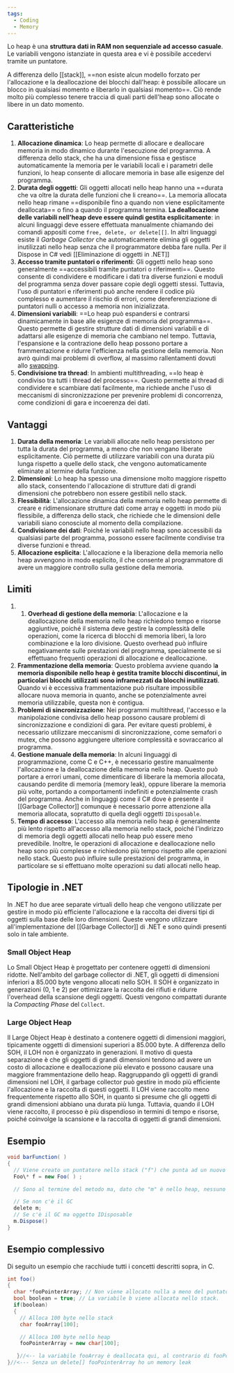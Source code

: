 ```yaml
---
tags:
  - Coding
  - Memory
---
```



Lo heap è una **struttura dati in RAM non sequenziale ad accesso casuale**. Le variabili vengono istanziate in questa area e vi è possibile accedervi tramite un puntatore.

A differenza dello [[stack]], ==non esiste alcun modello forzato per l'allocazione e la deallocazione dei blocchi dall'heap: è possibile allocare un blocco in qualsiasi momento e liberarlo in qualsiasi momento==. Ciò rende molto più complesso tenere traccia di quali parti dell'heap sono allocate o libere in un dato momento.

## Caratteristiche

1. **Allocazione dinamica**: Lo heap permette di allocare e deallocare memoria in modo dinamico durante l'esecuzione del programma. A differenza dello stack, che ha una dimensione fissa e gestisce automaticamente la memoria per le variabili locali e i parametri delle funzioni, lo heap consente di allocare memoria in base alle esigenze del programma.
2. **Durata degli oggetti**: Gli oggetti allocati nello heap hanno una ==durata che va oltre la durata delle funzioni che li creano==. La memoria allocata nello heap rimane ==disponibile fino a quando non viene esplicitamente deallocata== o fino a quando il programma termina. **La deallocazione delle variabili nell'heap deve essere quindi gestita esplicitamente**: in alcuni linguaggi deve essere effettuata manualmente chiamando dei comandi appositi come `free, delete, or delete[[]`. In altri linguaggi esiste il _Garbage Collector_ che automaticamente elimina gli oggetti inutilizzati nello heap senza che il programmatore debba fare nulla. Per il Dispose in C# vedi [[Eliminazione di oggetti in .NET]]
3. **Accesso tramite puntatori o riferimenti**: Gli oggetti nello heap sono generalmente ==accessibili tramite puntatori o riferimenti==. Questo consente di condividere e modificare i dati tra diverse funzioni e moduli del programma senza dover passare copie degli oggetti stessi. Tuttavia, l'uso di puntatori e riferimenti può anche rendere il codice più complesso e aumentare il rischio di errori, come dereferenziazione di puntatori nulli o accesso a memoria non inizializzata.    
4. **Dimensioni variabili**: ==Lo heap può espandersi e contrarsi dinamicamente in base alle esigenze di memoria del programma==. Questo permette di gestire strutture dati di dimensioni variabili e di adattarsi alle esigenze di memoria che cambiano nel tempo. Tuttavia, l'espansione e la contrazione dello heap possono portare a frammentazione e ridurre l'efficienza nella gestione della memoria. Non avrò quindi mai problemi di overflow, al massimo rallentamenti dovuti allo [swapping](https://it.wikipedia.org/wiki/Swap_(informatica)).
5. **Condivisione tra thread**: In ambienti multithreading, ==lo heap è condiviso tra tutti i thread del processo==. Questo permette ai thread di condividere e scambiare dati facilmente, ma richiede anche l'uso di meccanismi di sincronizzazione per prevenire problemi di concorrenza, come condizioni di gara e incoerenza dei dati.

## Vantaggi

1. **Durata della memoria**: Le variabili allocate nello heap persistono per tutta la durata del programma, a meno che non vengano liberate esplicitamente. Ciò permette di utilizzare variabili con una durata più lunga rispetto a quelle dello stack, che vengono automaticamente eliminate al termine della funzione.
2. **Dimensioni**: Lo heap ha spesso una dimensione molto maggiore rispetto allo stack, consentendo l'allocazione di strutture dati di grandi dimensioni che potrebbero non essere gestibili nello stack.
3. **Flessibilità**: L'allocazione dinamica della memoria nello heap permette di creare e ridimensionare strutture dati come array e oggetti in modo più flessibile, a differenza dello stack, che richiede che le dimensioni delle variabili siano conosciute al momento della compilazione.
4. **Condivisione dei dati**: Poiché le variabili nello heap sono accessibili da qualsiasi parte del programma, possono essere facilmente condivise tra diverse funzioni e thread.
5. **Allocazione esplicita**: L'allocazione e la liberazione della memoria nello heap avvengono in modo esplicito, il che consente al programmatore di avere un maggiore controllo sulla gestione della memoria.

## Limiti

1. 1. **Overhead di gestione della memoria**: L'allocazione e la deallocazione della memoria nello heap richiedono tempo e risorse aggiuntive, poiché il sistema deve gestire la complessità delle operazioni, come la ricerca di blocchi di memoria liberi, la loro combinazione e la loro divisione. Questo overhead può influire negativamente sulle prestazioni del programma, specialmente se si effettuano frequenti operazioni di allocazione e deallocazione.
2. **Frammentazione della memoria**: Questo problema avviene quando l**a memoria disponibile nello heap è gestita tramite blocchi discontinui, in particolari blocchi utilizzati sono inframezzati da blocchi inutilizzati**. Quando vi è eccessiva frammentazione può risultare impossibile allocare nuova memoria in quanto, anche se potenzialmente avrei memoria utilizzabile, questa non è contigua.
3. **Problemi di sincronizzazione**: Nei programmi multithread, l'accesso e la manipolazione condivisa dello heap possono causare problemi di sincronizzazione e condizioni di gara. Per evitare questi problemi, è necessario utilizzare meccanismi di sincronizzazione, come semafori o mutex, che possono aggiungere ulteriore complessità e sovraccarico al programma.
4. **Gestione manuale della memoria**: In alcuni linguaggi di programmazione, come C e C++, è necessario gestire manualmente l'allocazione e la deallocazione della memoria nello heap. Questo può portare a errori umani, come dimenticare di liberare la memoria allocata, causando perdite di memoria (memory leak), oppure liberare la memoria più volte, portando a comportamenti indefiniti e potenzialmente crash del programma. Anche in linguaggi come il C# dove è presente il [[Garbage Collector]] comunque è necessario porre attenzione alla memoria allocata, sopratutto di quella degli oggetti `IDisposable`.
5. **Tempo di accesso**: L'accesso alla memoria nello heap è generalmente più lento rispetto all'accesso alla memoria nello stack, poiché l'indirizzo di memoria degli oggetti allocati nello heap può essere meno prevedibile. Inoltre, le operazioni di allocazione e deallocazione nello heap sono più complesse e richiedono più tempo rispetto alle operazioni nello stack. Questo può influire sulle prestazioni del programma, in particolare se si effettuano molte operazioni su dati allocati nello heap.

## Tipologie in .NET
In .NET ho due aree separate virtuali dello heap che vengono utilizzate per gestire in modo più efficiente l'allocazione e la raccolta dei diversi tipi di oggetti sulla base delle loro dimensioni.
Queste vengono utilizzare all'implementazione del [[Garbage Collector]] di .NET e sono quindi presenti solo in tale ambiente.

### Small Object Heap

Lo Small Object Heap è progettato per contenere oggetti di dimensioni ridotte. Nell'ambito del garbage collector di .NET, gli oggetti di dimensioni inferiori a 85.000 byte vengono allocati nello SOH. Il SOH è organizzato in generazioni (0, 1 e 2) per ottimizzare la raccolta dei rifiuti e ridurre l'overhead della scansione degli oggetti.
Questi vengono compattati durante la _Compacting Phase_ del `Collect`.

### Large Object Heap

Il Large Object Heap è destinato a contenere oggetti di dimensioni maggiori, tipicamente oggetti di dimensioni superiori a 85.000 byte. A differenza dello SOH, il LOH non è organizzato in generazioni. Il motivo di questa separazione è che gli oggetti di grandi dimensioni tendono ad avere un costo di allocazione e deallocazione più elevato e possono causare una maggiore frammentazione dello heap. Raggruppando gli oggetti di grandi dimensioni nel LOH, il garbage collector può gestire in modo più efficiente l'allocazione e la raccolta di questi oggetti.
Il LOH viene raccolto meno frequentemente rispetto allo SOH, in quanto si presume che gli oggetti di grandi dimensioni abbiano una durata più lunga. Tuttavia, quando il LOH viene raccolto, il processo è più dispendioso in termini di tempo e risorse, poiché coinvolge la scansione e la raccolta di oggetti di grandi dimensioni.


## Esempio
```csharp
void barFunction( )
{
  // Viene creato un puntatore nello stack ("f") che punta ad un nuovo oggetto che verrà creato nello heap
  Foo\* f = new Foo( ) ;

  // Sono al termine del metodo ma, dato che "m" è nello heap, nessuno lo elminerà. Qualora stia utilizzando linguaggi senza GC come C++ devo eliminare l'oggetto manualmente con il domando "delete", altrimenti incorrerò in un memory leak. Qualora invece utilizzi linguaggi con il GC come C# o Java il Dispose verrà effettuato automaticamente, a meno di oggetti IDisposable che rendono necessario il dispose manuale allo stesso modo.

  // Se non c'è il GC
  delete m; 
  // Se c'è il GC ma oggetto IDisposable
  m.Dispose()
} 
```

## Esempio complessivo
Di seguito un esempio che racchiude tutti i concetti descritti sopra, in C.
```csharp
int foo()
{
  char *fooPointerArray; // Non viene allocato nulla a meno del puntatore che viene allocato nello stack
  bool boolean = true; // La variabile b viene allocata nello stack.
  if(boolean)
  {
    // Alloca 100 byte nello stack 
    char fooArray[100];

    // Alloca 100 byte nello heap
    fooPointerArray = new char[100];

   }//<-- la variabile fooArray è deallocata qui, al contrario di fooPointerArray
}//<--- Senza un delete[] fooPointerArray ho un memory leak